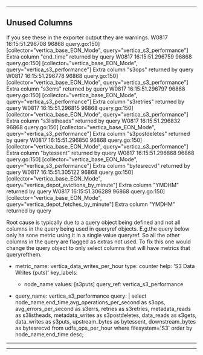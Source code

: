 
--------------------
Unused Columns
--------------------
If you see these in the exporter output they are warnings.
W0817 16:15:51.296708   96868 query.go:150] [collector="vertica_base_EON_Mode", query="vertica_s3_performance"] Extra column "end_time" returned by query
W0817 16:15:51.296759   96868 query.go:150] [collector="vertica_base_EON_Mode", query="vertica_s3_performance"] Extra column "s3ops" returned by query
W0817 16:15:51.296778   96868 query.go:150] [collector="vertica_base_EON_Mode", query="vertica_s3_performance"] Extra column "s3errs" returned by query
W0817 16:15:51.296797   96868 query.go:150] [collector="vertica_base_EON_Mode", query="vertica_s3_performance"] Extra column "s3retries" returned by query
W0817 16:15:51.296815   96868 query.go:150] [collector="vertica_base_EON_Mode", query="vertica_s3_performance"] Extra column "s3listheads" returned by query
W0817 16:15:51.296832   96868 query.go:150] [collector="vertica_base_EON_Mode", query="vertica_s3_performance"] Extra column "s3postdeletes" returned by query
W0817 16:15:51.296850   96868 query.go:150] [collector="vertica_base_EON_Mode", query="vertica_s3_performance"] Extra column "bytessent" returned by query
W0817 16:15:51.296868   96868 query.go:150] [collector="vertica_base_EON_Mode", query="vertica_s3_performance"] Extra column "bytesrecvd" returned by query
W0817 16:15:51.305122   96868 query.go:150] [collector="vertica_base_EON_Mode", query="vertica_depot_evictions_by_minute"] Extra column "YMDHM" returned by query
W0817 16:15:51.306289   96868 query.go:150] [collector="vertica_base_EON_Mode", query="vertica_depot_fetches_by_minute"] Extra column "YMDHM" returned by query

Root cause is typically due to a query object being defined and not all columns in the query being used in queryref objects. E.g.the query below only ha sone metric using it in a single value queryref. So all the other columns in the query are flagged as extras not used. To fix this one would change the query object to only select columns that will have metrics that queryrefthem.

  - metric_name: vertica_data_writes_per_hour
    type: counter
    help: 'S3 Data Writes (puts)'
    key_labels:
       - node_name
    values: [s3puts]
    query_ref: vertica_s3_performance

  - query_name: vertica_s3_performance
    query: |
        select node_name,end_time,avg_operations_per_second as s3ops, avg_errors_per_second as s3errs, retries as s3retries,
        metadata_reads as s3listheads, metadata_writes as s3postdeletes, data_reads as s3gets, data_writes as s3puts,
        upstream_bytes as bytessent, downstream_bytes as bytesrecvd
        from udfs_ops_per_hour
        where filesystem='S3'
        order by node_name,end_time desc;

--------------------

--------------------

